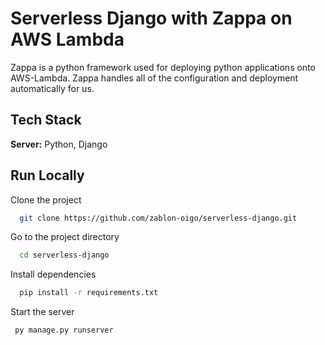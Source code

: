 # Serverless Django with Zappa on AWS Lambda
Zappa is a python framework used for deploying python applications onto AWS-Lambda. Zappa handles all of the configuration and deployment automatically for us.
## Tech Stack

**Server:** Python, Django

## Run Locally

Clone the project

```bash
  git clone https://github.com/zablon-oigo/serverless-django.git
```

Go to the project directory

```bash
  cd serverless-django
```

Install dependencies

```bash
  pip install -r requirements.txt
```

Start the server

```bash
 py manage.py runserver
```
